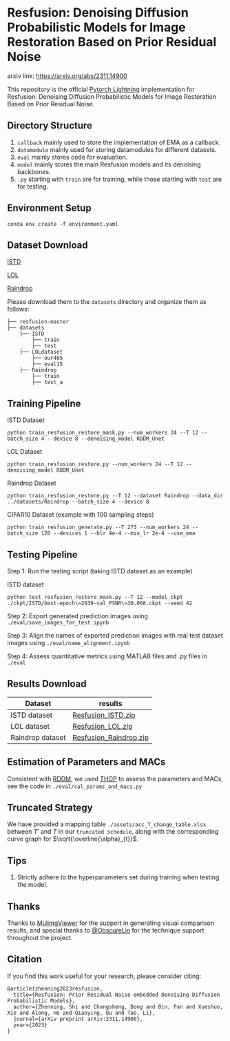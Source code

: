 # Resfusion: Denoising Diffusion Probabilistic Models for Image Restoration Based on Prior Residual Noise

arxiv link: https://arxiv.org/abs/2311.14900

This repository is the official [Pytorch Lightning](https://github.com/Lightning-AI/pytorch-lightning) implementation for Resfusion: Denoising Diffusion Probabilistic Models for Image Restoration Based on Prior Residual Noise.

## Directory Structure
1. `callback` mainly used to store the implementation of EMA as a callback.
2. `datamodule` mainly used for storing datamodules for different datasets.
3. `eval` mainly stores code for evaluation.
4. `model` mainly stores the main Resfusion models and its denoising backbones.
5. `.py` starting with `train` are for training, while those starting with `test` are for testing.

## Environment Setup
    conda env create -f environment.yaml

## Dataset Download

[ISTD](https://github.com/DeepInsight-PCALab/ST-CGAN)

[LOL](https://daooshee.github.io/BMVC2018website/)

[Raindrop](https://github.com/rui1996/DeRaindrop)

Please download them to the `datasets` directory and organize them as follows:
```
├── resfusion-master
├── datasets
    ├── ISTD
        ├── train
        ├── test
    ├── LOLdataset
        ├── our485
        ├── eval15
    ├── Raindrop
        ├── train
        ├── test_a
```

## Training Pipeline

ISTD Dataset
    
    python train_resfusion_restore_mask.py --num_workers 24 --T 12 --batch_size 4 --device 8 --denoising_model RDDM_Unet 

LOL Dataset
    
    python train_resfusion_restore.py --num_workers 24 --T 12 --denoising_model RDDM_Unet

Raindrop Dataset
    
    python train_resfusion_restore.py --T 12 --dataset Raindrop --data_dir ../datasets/Raindrop --batch_size 4 --device 8

CIFAR10 Dataset (example with 100 sampling steps)
    
    python train_resfusion_generate.py --T 273 --num_workers 24 --batch_size 128 --devices 1 --blr 4e-4 --min_lr 2e-4 --use_ema


## Testing Pipeline

Step 1: Run the testing script (taking ISTD dataset as an example)

ISTD dataset

    python test_resfusion_restore_mask.py --T 12 --model_ckpt ./ckpt/ISTD/best-epoch\=2639-val_PSNR\=30.068.ckpt --seed 42

Step 2: Export generated prediction images using `./eval/save_images_for_test.ipynb`

Step 3: Align the names of exported prediction images with real test dataset images using `./eval/name_alignment.ipynb`

Step 4: Assess quantitative metrics using MATLAB files and .py files in `./eval`

## Results Download
| Dataset          | results                                                                                                                |
|------------------|------------------------------------------------------------------------------------------------------------------------|
| ISTD dataset     | [Resfusion_ISTD.zip](https://1drv.ms/u/c/e619d8638269023a/EY2RmFGbjk1ApWQR7m2mPjYB1bmikLfadagBNBlm65aSRg?e=t9m1cV)     |
| LOL dataset      | [Resfusion_LOL.zip](https://1drv.ms/u/c/e619d8638269023a/EQRpiq5ur5dHkVfPP4vK-KkBHO9rDvl-4ch8PnvdPrE8SA?e=Coi0LY)      |
| Raindrop dataset | [Resfusion_Raindrop.zip](https://1drv.ms/u/c/e619d8638269023a/EY4X1OIdGMtIqyMmwDRIrrIBrb7uHSFG5Ql6LrzAOlpl2A?e=WcE971) |

## Estimation of Parameters and MACs
Consistent with [RDDM](https://github.com/nachifur/RDDM), we used [THOP](https://github.com/Lyken17/pytorch-OpCounter) to assess the parameters and MACs, see the code in `./eval/cal_params_and_macs.py`

## Truncated Strategy
We have provided a mapping table `./assets/acc_T_change_table.xlsx` between $T'$ and $T$ in our `truncated schedule`, along with the corresponding curve graph for $\sqrt{\overline{\alpha}_{t}}$.

## Tips
1. Strictly adhere to the hyperparameters set during training when testing the model.

## Thanks
Thanks to [MulimgViewer](https://github.com/nachifur/MulimgViewer) for the support in generating visual comparison results, and special thanks to [@ObscureLin](https://github.com/ObscureLin) for the technique support throughout the project.

## Citation
If you find this work useful for your research, please consider citing:
```
@article{zhenning2023resfusion,
  title={Resfusion: Prior Residual Noise embedded Denoising Diffusion Probabilistic Models},
  author={Zhenning, Shi and Changsheng, Dong and Bin, Pan and Xueshuo, Xie and Along, He and Qiaoying, Qu and Tao, Li},
  journal={arXiv preprint arXiv:2311.14900},
  year={2023}
}
```